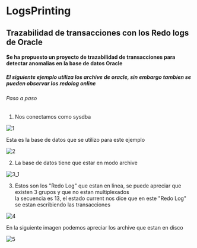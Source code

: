 # LogsPrinting

## Trazabilidad de transacciones con los Redo logs de Oracle

#### Se ha propuesto un proyecto de trazabilidad de transacciones para detectar anomalias en la base de datos Oracle

##### El siguiente ejemplo utiliza los archive de oracle, sin embargo  tambien se pueden observar los redolog online

###### Paso a paso

1. Nos conectamos como sysdba

![1](https://user-images.githubusercontent.com/20632410/48394804-8eedac80-e6da-11e8-9125-e75892503e72.PNG)

Esta es la base de datos que se utilizo para este ejemplo

![2](https://user-images.githubusercontent.com/20632410/48395186-0cfe8300-e6dc-11e8-9d22-1927ce8a9ad1.PNG)

2. La base de datos tiene que estar en modo archive

![3_1](https://user-images.githubusercontent.com/20632410/48395274-68307580-e6dc-11e8-9a29-f2a51bab118a.PNG)

3. Estos son los "Redo Log" que estan en linea, se puede apreciar que existen 3 grupos y que no estan multiplexados <br>
la secuencia es 13, el estado current nos dice que en este "Redo Log" se estan escribiendo las transacciones

![4](https://user-images.githubusercontent.com/20632410/48395622-6dda8b00-e6dd-11e8-9de0-6985dfc8157f.PNG)

En la siguiente imagen podemos apreciar los archive que estan en disco

![5](https://user-images.githubusercontent.com/20632410/48395662-99f60c00-e6dd-11e8-9b92-f637f34cd150.PNG)



